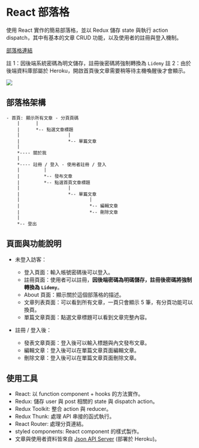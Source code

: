# React 部落格

使用 React 實作的簡易部落格，並以 Redux 儲存 state 與執行 action dispatch，其中有基本的文章 CRUD 功能，以及使用者的註冊與登入機制。

[部落格連結](https://ericcch24.github.io/w24-react-redux-blog/)

註 1：因後端系統密碼為明文儲存，註冊後密碼將強制轉換為 `Lidemy`
註 2：由於後端資料庫部屬於 Heroku，開啟首頁後文章需要稍等待主機喚醒後才會顯示。

![](https://i.imgur.com/aGxntf4.png)

## 部落格架構

```
- 首頁: 顯示所有文章 - 分頁頁碼
    |      |
    |      *-- 點選文章標題
    |                  |
    |                  *-- 單篇文章
    |
    *---- 關於我
    |
    *---- 註冊 / 登入 - 使用者註冊 / 登入
    |         |
    |         *-- 發布文章
    |         *-- 點選首頁文章標題
    |                  |
    |                  *-- 單篇文章
    |                          |
    |                          *-- 編輯文章
    |                          *-- 刪除文章
    |
    *-- 登出

```

## 頁面與功能說明

- 未登入訪客：

  - 登入頁面：輸入帳號密碼後可以登入。
  - 註冊頁面：使用者可以註冊，**因後端密碼為明碼儲存，註冊後密碼將強制轉換為 `Lidemy`**。
  - About 頁面：顯示關於這個部落格的描述。
  - 文章列表頁面：可以看到所有文章，一頁只會顯示 5 筆，有分頁功能可以換頁。
  - 單篇文章頁面：點選文章標題可以看到文章完整內容。

- 註冊 / 登入後：
  - 發表文章頁面：登入後可以輸入標題與內文發布文章。
  - 編輯文章：登入後可以在單篇文章頁面編輯文章。
  - 刪除文章：登入後可以在單篇文章頁面刪除文章。

## 使用工具

- React: 以 function component + hooks 的方法實作。
- Redux: 儲存 user 與 post 相關的 state 與 dispatch action。
- Redux Toolkit: 整合 action 與 reducer。
- Redux Thunk: 處理 API 串接的函式執行。
- React Router: 處理分頁連結。
- styled components: React component 的樣式製作。
- 文章與使用者資料皆來自 [Json API Server](https://react-blog-json-server.herokuapp.com/) (部署於 Heroku)。
